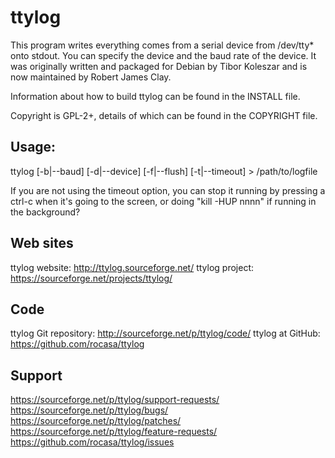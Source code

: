 ttylog
======

This program writes everything comes from a serial device from /dev/tty* onto
stdout. You can specify the device and the baud rate of the device.  It was
originally written and packaged for Debian by Tibor Koleszar and is now
maintained by Robert James Clay.

Information about how to build ttylog can be found in the INSTALL file.

Copyright is GPL-2+, details of which can be found in the COPYRIGHT file.


Usage:
------

ttylog [-b|--baud] [-d|--device] [-f|--flush] [-t|--timeout] > /path/to/logfile

If you are not using the timeout option, you can stop it running by pressing a
ctrl-c when it's going to the screen, or doing "kill -HUP nnnn" if running in
the background?

Web sites
-----------

ttylog website:  http://ttylog.sourceforge.net/
ttylog project:  https://sourceforge.net/projects/ttylog/

Code
----

ttylog Git repository:  http://sourceforge.net/p/ttylog/code/
ttylog at GitHub:  https://github.com/rocasa/ttylog

Support
-------

https://sourceforge.net/p/ttylog/support-requests/
https://sourceforge.net/p/ttylog/bugs/
https://sourceforge.net/p/ttylog/patches/
https://sourceforge.net/p/ttylog/feature-requests/
https://github.com/rocasa/ttylog/issues





